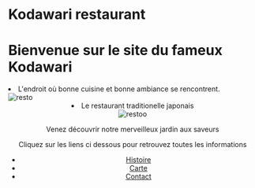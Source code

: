 # Kodawari restaurant 
<body>
   <h1>Bienvenue sur le site du fameux Kodawari</h1>
   <li>L'endroit où bonne cuisine et bonne ambiance se rencontrent.</li>
    <img src="./images/resto.jpeg" alt="resto">
  <header>
   <li>Le restaurant traditionelle japonais</li>
  <header>
   <img src="./images/restoo.jpeg" alt="restoo">
 </nav>
  <header>
 <main>
         <p>Venez découvrir notre merveilleux jardin aux saveurs</p>
         <hi>Cliquez sur les liens ci dessous pour retrouvez toutes les informations</hi>
   <nav>
      <ul>
        <li><a href="#">Histoire</a></li>
        <li><a href="#">Carte</a></li>
        <li><a href="#">Contact</a></li>
  
